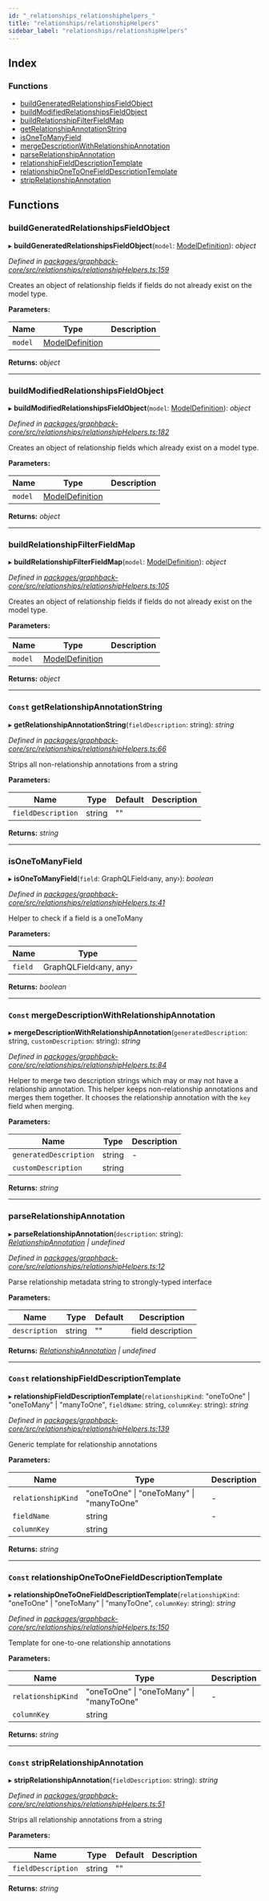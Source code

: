 ```yaml
---
id: "_relationships_relationshiphelpers_"
title: "relationships/relationshipHelpers"
sidebar_label: "relationships/relationshipHelpers"
---
```


## Index

### Functions

* [buildGeneratedRelationshipsFieldObject](_relationships_relationshiphelpers_.md#buildgeneratedrelationshipsfieldobject)
* [buildModifiedRelationshipsFieldObject](_relationships_relationshiphelpers_.md#buildmodifiedrelationshipsfieldobject)
* [buildRelationshipFilterFieldMap](_relationships_relationshiphelpers_.md#buildrelationshipfilterfieldmap)
* [getRelationshipAnnotationString](_relationships_relationshiphelpers_.md#const-getrelationshipannotationstring)
* [isOneToManyField](_relationships_relationshiphelpers_.md#isonetomanyfield)
* [mergeDescriptionWithRelationshipAnnotation](_relationships_relationshiphelpers_.md#const-mergedescriptionwithrelationshipannotation)
* [parseRelationshipAnnotation](_relationships_relationshiphelpers_.md#parserelationshipannotation)
* [relationshipFieldDescriptionTemplate](_relationships_relationshiphelpers_.md#const-relationshipfielddescriptiontemplate)
* [relationshipOneToOneFieldDescriptionTemplate](_relationships_relationshiphelpers_.md#const-relationshiponetoonefielddescriptiontemplate)
* [stripRelationshipAnnotation](_relationships_relationshiphelpers_.md#const-striprelationshipannotation)

## Functions

###  buildGeneratedRelationshipsFieldObject

▸ **buildGeneratedRelationshipsFieldObject**(`model`: [ModelDefinition](_plugin_modeldefinition_.md#modeldefinition)): *object*

*Defined in [packages/graphback-core/src/relationships/relationshipHelpers.ts:159](https://github.com/aerogear/graphback/blob/b39280e7/packages/graphback-core/src/relationships/relationshipHelpers.ts#L159)*

Creates an object of relationship fields if fields do not already exist on the model type.

**Parameters:**

Name | Type | Description |
------ | ------ | ------ |
`model` | [ModelDefinition](_plugin_modeldefinition_.md#modeldefinition) |   |

**Returns:** *object*

___

###  buildModifiedRelationshipsFieldObject

▸ **buildModifiedRelationshipsFieldObject**(`model`: [ModelDefinition](_plugin_modeldefinition_.md#modeldefinition)): *object*

*Defined in [packages/graphback-core/src/relationships/relationshipHelpers.ts:182](https://github.com/aerogear/graphback/blob/b39280e7/packages/graphback-core/src/relationships/relationshipHelpers.ts#L182)*

Creates an object of relationship fields which already exist on a model type.

**Parameters:**

Name | Type | Description |
------ | ------ | ------ |
`model` | [ModelDefinition](_plugin_modeldefinition_.md#modeldefinition) |   |

**Returns:** *object*

___

###  buildRelationshipFilterFieldMap

▸ **buildRelationshipFilterFieldMap**(`model`: [ModelDefinition](_plugin_modeldefinition_.md#modeldefinition)): *object*

*Defined in [packages/graphback-core/src/relationships/relationshipHelpers.ts:105](https://github.com/aerogear/graphback/blob/b39280e7/packages/graphback-core/src/relationships/relationshipHelpers.ts#L105)*

Creates an object of relationship fields if fields do not already exist on the model type.

**Parameters:**

Name | Type | Description |
------ | ------ | ------ |
`model` | [ModelDefinition](_plugin_modeldefinition_.md#modeldefinition) |   |

**Returns:** *object*

___

### `Const` getRelationshipAnnotationString

▸ **getRelationshipAnnotationString**(`fieldDescription`: string): *string*

*Defined in [packages/graphback-core/src/relationships/relationshipHelpers.ts:66](https://github.com/aerogear/graphback/blob/b39280e7/packages/graphback-core/src/relationships/relationshipHelpers.ts#L66)*

Strips all non-relationship annotations from a string

**Parameters:**

Name | Type | Default | Description |
------ | ------ | ------ | ------ |
`fieldDescription` | string | "" |   |

**Returns:** *string*

___

###  isOneToManyField

▸ **isOneToManyField**(`field`: GraphQLField‹any, any›): *boolean*

*Defined in [packages/graphback-core/src/relationships/relationshipHelpers.ts:41](https://github.com/aerogear/graphback/blob/b39280e7/packages/graphback-core/src/relationships/relationshipHelpers.ts#L41)*

Helper to check if a field is a oneToMany

**Parameters:**

Name | Type |
------ | ------ |
`field` | GraphQLField‹any, any› |

**Returns:** *boolean*

___

### `Const` mergeDescriptionWithRelationshipAnnotation

▸ **mergeDescriptionWithRelationshipAnnotation**(`generatedDescription`: string, `customDescription`: string): *string*

*Defined in [packages/graphback-core/src/relationships/relationshipHelpers.ts:84](https://github.com/aerogear/graphback/blob/b39280e7/packages/graphback-core/src/relationships/relationshipHelpers.ts#L84)*

Helper to merge two description strings which may or may not have a relationship annotation.
This helper keeps non-relationship annotations and merges them together.
It chooses the relationship annotation with the `key` field when merging.

**Parameters:**

Name | Type | Description |
------ | ------ | ------ |
`generatedDescription` | string | - |
`customDescription` | string |   |

**Returns:** *string*

___

###  parseRelationshipAnnotation

▸ **parseRelationshipAnnotation**(`description`: string): *[RelationshipAnnotation](../interfaces/_relationships_relationshipmetadatabuilder_.relationshipannotation.md) | undefined*

*Defined in [packages/graphback-core/src/relationships/relationshipHelpers.ts:12](https://github.com/aerogear/graphback/blob/b39280e7/packages/graphback-core/src/relationships/relationshipHelpers.ts#L12)*

Parse relationship metadata string to strongly-typed interface

**Parameters:**

Name | Type | Default | Description |
------ | ------ | ------ | ------ |
`description` | string | "" | field description  |

**Returns:** *[RelationshipAnnotation](../interfaces/_relationships_relationshipmetadatabuilder_.relationshipannotation.md) | undefined*

___

### `Const` relationshipFieldDescriptionTemplate

▸ **relationshipFieldDescriptionTemplate**(`relationshipKind`: "oneToOne" | "oneToMany" | "manyToOne", `fieldName`: string, `columnKey`: string): *string*

*Defined in [packages/graphback-core/src/relationships/relationshipHelpers.ts:139](https://github.com/aerogear/graphback/blob/b39280e7/packages/graphback-core/src/relationships/relationshipHelpers.ts#L139)*

Generic template for relationship annotations

**Parameters:**

Name | Type | Description |
------ | ------ | ------ |
`relationshipKind` | "oneToOne" &#124; "oneToMany" &#124; "manyToOne" | - |
`fieldName` | string | - |
`columnKey` | string |   |

**Returns:** *string*

___

### `Const` relationshipOneToOneFieldDescriptionTemplate

▸ **relationshipOneToOneFieldDescriptionTemplate**(`relationshipKind`: "oneToOne" | "oneToMany" | "manyToOne", `columnKey`: string): *string*

*Defined in [packages/graphback-core/src/relationships/relationshipHelpers.ts:150](https://github.com/aerogear/graphback/blob/b39280e7/packages/graphback-core/src/relationships/relationshipHelpers.ts#L150)*

Template for one-to-one relationship annotations

**Parameters:**

Name | Type | Description |
------ | ------ | ------ |
`relationshipKind` | "oneToOne" &#124; "oneToMany" &#124; "manyToOne" | - |
`columnKey` | string |   |

**Returns:** *string*

___

### `Const` stripRelationshipAnnotation

▸ **stripRelationshipAnnotation**(`fieldDescription`: string): *string*

*Defined in [packages/graphback-core/src/relationships/relationshipHelpers.ts:51](https://github.com/aerogear/graphback/blob/b39280e7/packages/graphback-core/src/relationships/relationshipHelpers.ts#L51)*

Strips all relationship annotations from a string

**Parameters:**

Name | Type | Default | Description |
------ | ------ | ------ | ------ |
`fieldDescription` | string | "" |   |

**Returns:** *string*

